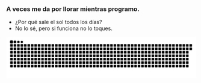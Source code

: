 ### A veces me da por llorar mientras programo.

- ¿Por qué sale el sol todos los días?  
- No lo sé, pero si funciona no lo toques.


![](github-contribution-grid-snake.svg)

